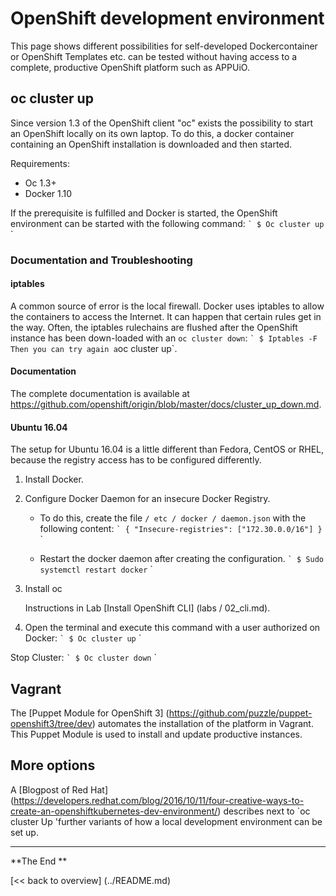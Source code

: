 # OpenShift development environment

This page shows different possibilities for self-developed Dockercontainer or OpenShift Templates etc. can be tested without having access to a complete, productive OpenShift platform such as APPUiO.

## oc cluster up

Since version 1.3 of the OpenShift client "oc" exists the possibility to start an OpenShift locally on its own laptop. To do this, a docker container containing an OpenShift installation is downloaded and then started.

Requirements:
* Oc 1.3+
* Docker 1.10

If the prerequisite is fulfilled and Docker is started, the OpenShift environment can be started with the following command:
`` `
$ Oc cluster up
`` `

### Documentation and Troubleshooting

#### iptables
A common source of error is the local firewall. Docker uses iptables to allow the containers to access the Internet. It can happen that certain rules get in the way. Often, the iptables rulechains are flushed after the OpenShift instance has been down-loaded with an `oc cluster down`:
`` `
$ Iptables -F
`` `
Then you can try again a `oc cluster up`.

#### Documentation

The complete documentation is available at https://github.com/openshift/origin/blob/master/docs/cluster_up_down.md.

#### Ubuntu 16.04

The setup for Ubuntu 16.04 is a little different than Fedora, CentOS or RHEL, because the registry access has to be configured differently.

1. Install Docker.
2. Configure Docker Daemon for an insecure Docker Registry.
   - To do this, create the file `/ etc / docker / daemon.json` with the following content:
     `` `
     {
       "Insecure-registries": ["172.30.0.0/16"]
     }
     `` `

   - Restart the docker daemon after creating the configuration.
     `` `
     $ Sudo systemctl restart docker
     `` `

3. Install oc

   Instructions in Lab [Install OpenShift CLI] (labs / 02_cli.md).

4. Open the terminal and execute this command with a user authorized on Docker:
   `` `
   $ Oc cluster up
   `` `

Stop Cluster:
`` `
$ Oc cluster down
`` `

## Vagrant

The [Puppet Module for OpenShift 3] (https://github.com/puzzle/puppet-openshift3/tree/dev) automates the installation of the platform in Vagrant. This Puppet Module is used to install and update productive instances.

## More options

A [Blogpost of Red Hat] (https://developers.redhat.com/blog/2016/10/11/four-creative-ways-to-create-an-openshiftkubernetes-dev-environment/) describes next to `oc cluster Up 'further variants of how a local development environment can be set up.

---

**The End **

[<< back to overview] (../README.md)

